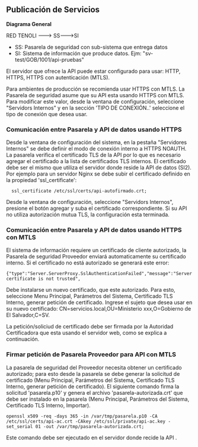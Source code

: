 ## Publicación de Servicios ##

**Diagrama General**

RED TENOLI ---> SS--->SI

* SS: Pasarela de seguridad con sub-sistema que entrega datos
* SI: Sistema de información que produce datos. Ejm: "sv-test/GOB/1001/api-pruebas"

El servidor que ofrece la API puede estar configurado para usar: HTTP, HTTPS, HTTPS con autenticación (MTLS). 

Para ambientes de producción se recomienda usar HTTPS con MTLS. La Pasarela de seguridad asume que su API esta usando HTTPS con MTLS. Para modificar este valor, desde la ventana de configuración, seleccione "Servidors Internos" y en la sección 'TIPO DE CONEXIÓN..' seleccione el tipo de conexión que desea usar.  


### Comunicación entre Pasarela y API de datos usando HTTPS ###

Desde la ventana de configuración del sistema, en la pestaña "Servidores Internos" se debe definir el modo de conexión interno a HTTPS NOAUTH. La pasarela verifica el certificado TLS de la API por lo que es necesario agregar el certificado a la lista de certificados TLS internos.  El certificado debe ser el mismo que utiliza el servidor donde reside la API de datos (SI2). Por ejemplo para un servidor Nginx se debe subir el certificado definido en la propiedad 'ssl_certificate':

```
  ssl_certificate /etc/ssl/certs/api-autofirmado.crt;
 ```
Desde la ventana de configuración, seleccione "Servidors Internos", presione el botón agregar y suba el certificado correspondiente.  Si su API no utiliza autorización mutua TLS, la configuración esta terminada.   

### Comunicación entre Pasarela y API de datos usando HTTPS con MTLS ###

El sistema de información requiere un certificado de cliente autorizado, la Pasarela de seguridad Proveedor enviará automaticamente su certificado interno. Si el certificado no está autorizado se generará este error:
```
{"type":"Server.ServerProxy.SslAuthenticationFailed","message":"Server certificate is not trusted",
```

Debe instalarse un nuevo certificado, que este autorizado. Para esto, seleccione Menu Principal, Parámetros del Sistema, Certificado TLS Interno, generar petición de certificado. Ingrese el sujeto que desea usar en su nuevo certificado: CN=servicios.local,OU=Ministerio xxx,O=Gobierno de El Salvador,C=SV. 

La petición/soliciud de certificado debe ser firmada por la Autoridad Certificadora que esta usando el servidor web, como se explica a continuación.


### Firmar petición de Pasarela Proveedor para API con MTLS ###

La pasarela de seguridad del Proveedor necesita obtener un certificado autorizado; para esto desde la pasarela se debe generar la solicitud de certificado (Menu Principal, Parámetros del Sistema, Certificado TLS Interno, generar petición de certificado). El siguiente comando firma la solicitud 'pasarela.p10' y genera el archivo 'pasarela-autorizada.crt' que debe ser instalado en la pasarela (Menu Principal, Parámetros del Sistema, Certificado TLS Interno, Importar).  

```
openssl x509 -req -days 365 -in /var/tmp/pasarela.p10 -CA /etc/ssl/certs/api-ac.crt -CAkey /etc/ssl/private/api-ac.key -set_serial 01 -out /var/tmp/pasarela-autorizada.crt;
```
Este comando debe ser ejecutado en el servidor donde recide la API .
